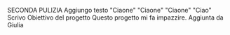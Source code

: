 SECONDA PULIZIA
Aggiungo testo
"Ciaone" 
"Ciaone" 
"Ciaone" 
"Ciao" 
Scrivo
Obiettivo del progetto
 Questo progetto mi fa impazzire.
 Aggiunta da Giulia
